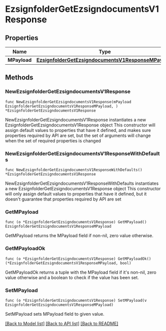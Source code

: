 # EzsignfolderGetEzsigndocumentsV1Response

## Properties

Name | Type | Description | Notes
------------ | ------------- | ------------- | -------------
**MPayload** | [**EzsignfolderGetEzsigndocumentsV1ResponseMPayload**](EzsignfolderGetEzsigndocumentsV1ResponseMPayload.md) |  | 

## Methods

### NewEzsignfolderGetEzsigndocumentsV1Response

`func NewEzsignfolderGetEzsigndocumentsV1Response(mPayload EzsignfolderGetEzsigndocumentsV1ResponseMPayload, ) *EzsignfolderGetEzsigndocumentsV1Response`

NewEzsignfolderGetEzsigndocumentsV1Response instantiates a new EzsignfolderGetEzsigndocumentsV1Response object
This constructor will assign default values to properties that have it defined,
and makes sure properties required by API are set, but the set of arguments
will change when the set of required properties is changed

### NewEzsignfolderGetEzsigndocumentsV1ResponseWithDefaults

`func NewEzsignfolderGetEzsigndocumentsV1ResponseWithDefaults() *EzsignfolderGetEzsigndocumentsV1Response`

NewEzsignfolderGetEzsigndocumentsV1ResponseWithDefaults instantiates a new EzsignfolderGetEzsigndocumentsV1Response object
This constructor will only assign default values to properties that have it defined,
but it doesn't guarantee that properties required by API are set

### GetMPayload

`func (o *EzsignfolderGetEzsigndocumentsV1Response) GetMPayload() EzsignfolderGetEzsigndocumentsV1ResponseMPayload`

GetMPayload returns the MPayload field if non-nil, zero value otherwise.

### GetMPayloadOk

`func (o *EzsignfolderGetEzsigndocumentsV1Response) GetMPayloadOk() (*EzsignfolderGetEzsigndocumentsV1ResponseMPayload, bool)`

GetMPayloadOk returns a tuple with the MPayload field if it's non-nil, zero value otherwise
and a boolean to check if the value has been set.

### SetMPayload

`func (o *EzsignfolderGetEzsigndocumentsV1Response) SetMPayload(v EzsignfolderGetEzsigndocumentsV1ResponseMPayload)`

SetMPayload sets MPayload field to given value.



[[Back to Model list]](../README.md#documentation-for-models) [[Back to API list]](../README.md#documentation-for-api-endpoints) [[Back to README]](../README.md)


